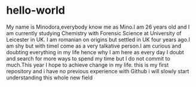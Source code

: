 # hello-world
My name is Minodora,everybody know me as Mino.I am 26 years  old and I am currently studying Chemistry with Forensic Science at University of Leicester in UK. I am romanian on origins but settled in UK four years ago.I am shy but with timeI come as a very talkative person.I am curious and doubting everything in my life hence why I am here as every day I doubt and search for more ways to spend my time but I do not commit to much.This year I hope to achieve change in my life.
this is my first repository and i have no previous experience with Github
i will slowly start understanding this whole new field
